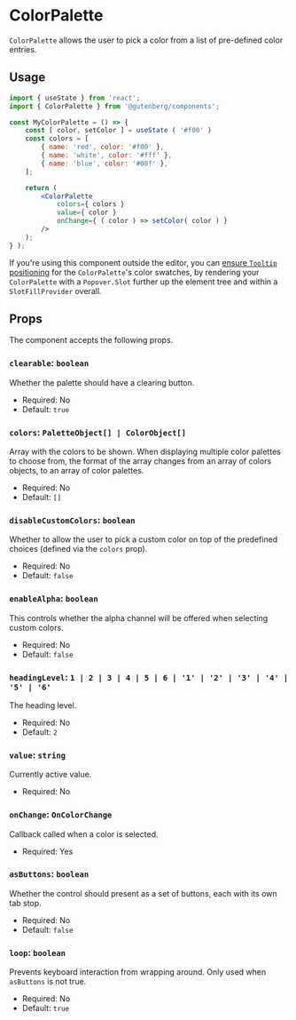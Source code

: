 # ColorPalette

`ColorPalette` allows the user to pick a color from a list of pre-defined color entries.

## Usage

```jsx
import { useState } from 'react';
import { ColorPalette } from '@gutenberg/components';

const MyColorPalette = () => {
	const [ color, setColor ] = useState ( '#f00' )
	const colors = [
		{ name: 'red', color: '#f00' },
		{ name: 'white', color: '#fff' },
		{ name: 'blue', color: '#00f' },
	];

	return (
		<ColorPalette
			colors={ colors }
			value={ color }
			onChange={ ( color ) => setColor( color ) }
		/>
	);
} );
```

If you're using this component outside the editor, you can
[ensure `Tooltip` positioning](/packages/components/README.md#popovers-and-tooltips)
for the `ColorPalette`'s color swatches, by rendering your `ColorPalette` with a
`Popover.Slot` further up the element tree and within a
`SlotFillProvider` overall.

## Props

The component accepts the following props.

### `clearable`: `boolean`

Whether the palette should have a clearing button.

-   Required: No
-   Default: `true`

### `colors`: `PaletteObject[] | ColorObject[]`

Array with the colors to be shown. When displaying multiple color palettes to choose from, the format of the array changes from an array of colors objects, to an array of color palettes.

-   Required: No
-   Default: `[]`

### `disableCustomColors`: `boolean`

Whether to allow the user to pick a custom color on top of the predefined
choices (defined via the `colors` prop).

-   Required: No
-   Default: `false`

### `enableAlpha`: `boolean`

This controls whether the alpha channel will be offered when selecting custom
colors.

-   Required: No
-   Default: `false`

### `headingLevel`: `1 | 2 | 3 | 4 | 5 | 6 | '1' | '2' | '3' | '4' | '5' | '6'`

The heading level.

-   Required: No
-   Default: `2`

### `value`: `string`

Currently active value.

-   Required: No

### `onChange`: `OnColorChange`

Callback called when a color is selected.

-   Required: Yes

### `asButtons`: `boolean`

Whether the control should present as a set of buttons, each with its own tab stop.

- Required: No
- Default: `false`

### `loop`: `boolean`

Prevents keyboard interaction from wrapping around. Only used when `asButtons` is not true.

- Required: No
- Default: `true`
